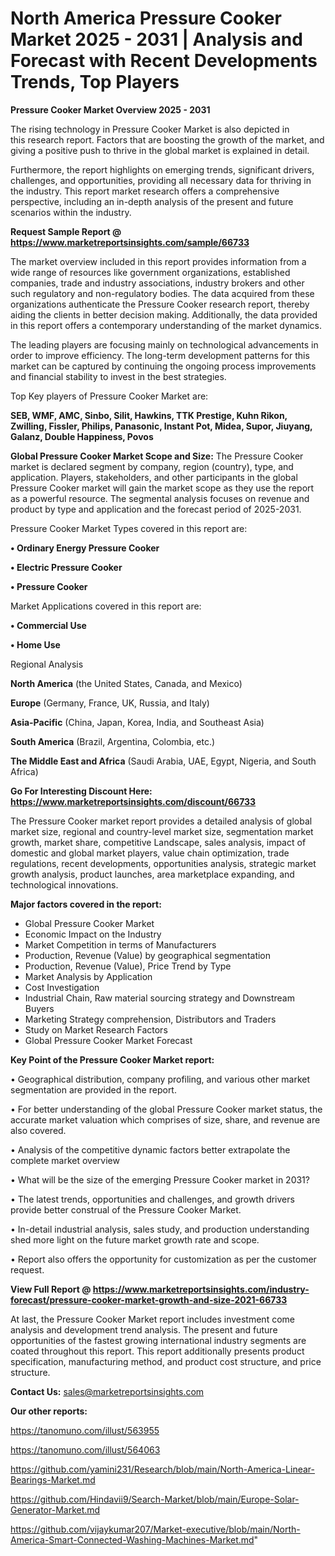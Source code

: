 # North America Pressure Cooker Market 2025 - 2031 | Analysis and Forecast with Recent Developments Trends, Top Players

<Strong> Pressure Cooker Market Overview 2025 - 2031</strong>

The rising technology in Pressure Cooker Market is also depicted in this research report. Factors that are boosting the growth of the market, and giving a positive push to thrive in the global market is explained in detail.

Furthermore, the report highlights on emerging trends, significant drivers, challenges, and opportunities, providing all necessary data for thriving in the industry. This report market research offers a comprehensive perspective, including an in-depth analysis of the present and future scenarios within the industry.

<strong>Request Sample Report @ <a href=https://www.marketreportsinsights.com/sample/66733>https://www.marketreportsinsights.com/sample/66733</a></strong>

The market overview included in this report provides information from a wide range of resources like government organizations, established companies, trade and industry associations, industry brokers and other such regulatory and non-regulatory bodies. The data acquired from these organizations authenticate the Pressure Cooker research report, thereby aiding the clients in better decision making. Additionally, the data provided in this report offers a contemporary understanding of the market dynamics.

The leading players are focusing mainly on technological advancements in order to improve efficiency. The long-term development patterns for this market can be captured by continuing the ongoing process improvements and financial stability to invest in the best strategies.

Top Key players of Pressure Cooker Market are:

<strong>SEB, WMF, AMC, Sinbo, Silit, Hawkins, TTK Prestige, Kuhn Rikon, Zwilling, Fissler, Philips, Panasonic, Instant Pot, Midea, Supor, Jiuyang, Galanz, Double Happiness, Povos</strong>

<strong><b>Global Pressure Cooker Market Scope and Size:</b></strong>
The Pressure Cooker market is declared segment by company, region (country), type, and application. Players, stakeholders, and other participants in the global Pressure Cooker market will gain the market scope as they use the report as a powerful resource. The segmental analysis focuses on revenue and product by type and application and the forecast period of 2025-2031.

Pressure Cooker Market Types covered in this report are:

<strong>• Ordinary Energy Pressure Cooker

• Electric Pressure Cooker

• Pressure Cooker</strong>

Market Applications covered in this report are:

<strong>• Commercial Use

• Home Use</strong> 

Regional Analysis

<strong>North America</strong> (the United States, Canada, and Mexico)

<strong>Europe</strong> (Germany, France, UK, Russia, and Italy)

<strong>Asia-Pacific</strong> (China, Japan, Korea, India, and Southeast Asia)

<strong>South America</strong> (Brazil, Argentina, Colombia, etc.)

<strong>The Middle East and Africa</strong> (Saudi Arabia, UAE, Egypt, Nigeria, and South Africa)

<strong>Go For Interesting Discount Here: <a href=https://www.marketreportsinsights.com/discount/66733>https://www.marketreportsinsights.com/discount/66733</a></strong>

The Pressure Cooker market report provides a detailed analysis of global market size, regional and country-level market size, segmentation market growth, market share, competitive Landscape, sales analysis, impact of domestic and global market players, value chain optimization, trade regulations, recent developments, opportunities analysis, strategic market growth analysis, product launches, area marketplace expanding, and technological innovations.

<strong><b>Major factors covered in the report:</b></strong>
<ul>
  <li>Global Pressure Cooker Market </li>
  <li>Economic Impact on the Industry</li>
  <li>Market Competition in terms of Manufacturers</li>
  <li>Production, Revenue (Value) by geographical segmentation</li>
  <li>Production, Revenue (Value), Price Trend by Type</li>
  <li>Market Analysis by Application</li>
  <li>Cost Investigation</li>
  <li>Industrial Chain, Raw material sourcing strategy and Downstream Buyers</li>
  <li>Marketing Strategy comprehension, Distributors and Traders</li>
  <li>Study on Market Research Factors</li>
  <li>Global Pressure Cooker Market Forecast</li>
</ul>

<strong><b>Key Point of the Pressure Cooker Market report:</b></strong>

• Geographical distribution, company profiling, and various other market segmentation are provided in the report.

• For better understanding of the global Pressure Cooker market status, the accurate market valuation which comprises of size, share, and revenue are also covered.

• Analysis of the competitive dynamic factors better extrapolate the complete market overview

• What will be the size of the emerging Pressure Cooker market in 2031?

• The latest trends, opportunities and challenges, and growth drivers provide better construal of the Pressure Cooker Market.

• In-detail industrial analysis, sales study, and production understanding shed more light on the future market growth rate and scope.

• Report also offers the opportunity for customization as per the customer request.

<strong><b>View Full Report @ <a href=https://www.marketreportsinsights.com/industry-forecast/pressure-cooker-market-growth-and-size-2021-66733>https://www.marketreportsinsights.com/industry-forecast/pressure-cooker-market-growth-and-size-2021-66733</a></b></strong>


At last, the Pressure Cooker Market report includes investment come analysis and development trend analysis. The present and future opportunities of the fastest growing international industry segments are coated throughout this report. This report additionally presents product specification, manufacturing method, and product cost structure, and price structure.

<strong>Contact Us:</strong>
sales@marketreportsinsights.com

<strong>Our other reports:</strong>

<a href=https://tanomuno.com/illust/563955>https://tanomuno.com/illust/563955</a>

<a href=https://tanomuno.com/illust/564063>https://tanomuno.com/illust/564063</a>

<a href=https://github.com/yamini231/Research/blob/main/North-America-Linear-Bearings-Market.md>https://github.com/yamini231/Research/blob/main/North-America-Linear-Bearings-Market.md</a>

<a href=https://github.com/Hindavii9/Search-Market/blob/main/Europe-Solar-Generator-Market.md>https://github.com/Hindavii9/Search-Market/blob/main/Europe-Solar-Generator-Market.md</a>

<a href=https://github.com/vijaykumar207/Market-executive/blob/main/North-America-Smart-Connected-Washing-Machines-Market.md>https://github.com/vijaykumar207/Market-executive/blob/main/North-America-Smart-Connected-Washing-Machines-Market.md</a>"
